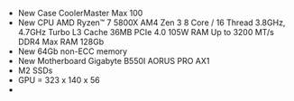 - New Case
	CoolerMaster Max 100
- New  CPU
	AMD Ryzen™ 7 5800X
	AM4 
	Zen 3
	8 Core / 16 Thread
	3.8GHz, 4.7GHz Turbo
	L3 Cache 36MB
	PCIe 4.0
	105W 
	RAM Up to 3200 MT/s DDR4
	Max RAM 128Gb
- New 64Gb non-ECC  memory
- New Motherboard
	Gigabyte B550I AORUS PRO AX1
- M2 SSDs
- GPU = 323 x 140 x 56 
- 